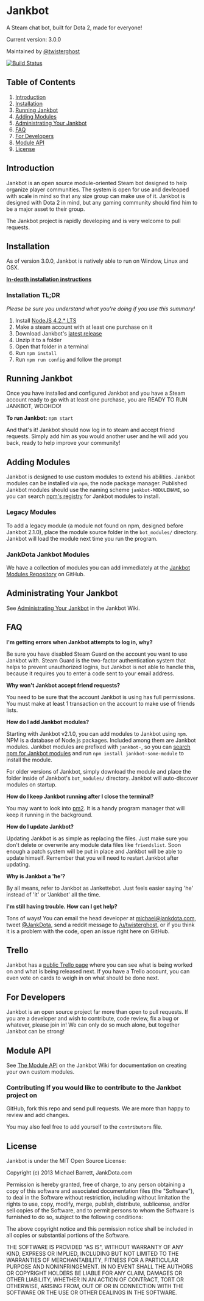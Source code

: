 # Jankbot
A Steam chat bot, built for Dota 2, made for everyone!

Current version: 3.0.0

Maintained by [@twisterghost](http://twitter.com/twisterghost)

[![Build Status](https://travis-ci.org/twisterghost/jankbot.svg?branch=master)](https://travis-ci.org/twisterghost/jankbot)

## Table of Contents
1. [Introduction](#introduction)
2. [Installation](#installation)
3. [Running Jankbot](#running-jankbot)
4. [Adding Modules](#adding-modules)
5. [Administrating Your Jankbot](#administrating-your-jankbot)
6. [FAQ](#faq)
7. [For Developers](#for-developers)
8. [Module API](#module-api)
9. [License](#license)

## Introduction
Jankbot is an open source module-oriented Steam bot designed to help organize
player communities. The system is open for use and devleoped with scale in mind
so that any size group can make use of it. Jankbot is designed with Dota 2 in
mind, but any gaming community should find him to be a major asset to their
group.

The Jankbot project is rapidly developing and is very welcome to pull requests.

## Installation

As of version 3.0.0, Jankbot is natively able to run on Window, Linux and OSX.

**[In-depth installation instructions](https://github.com/twisterghost/jankbot/wiki/Installation-&-Setup)**

### Installation TL;DR

*Please be sure you understand what you're doing if you use this summary!*

1. Install [NodeJS 4.2.* LTS](https://nodejs.org/en/download/)
2. Make a steam account with at least one purchase on it
3. Download Jankbot's [latest release](https://github.com/twisterghost/jankbot/releases)
4. Unzip it to a folder
5. Open that folder in a terminal
6. Run `npm install`
7. Run `npm run config` and follow the prompt

## Running Jankbot

Once you have installed and configured Jankbot and you have a Steam account
ready to go with at least one purchase, you are READY TO RUN JANKBOT, WOOHOO!

**To run Jankbot:** `npm start`

And that's it! Jankbot should now log in to steam and accept friend requests.
Simply add him as you would another user and he will add you back, ready to help improve your community!

## Adding Modules

Jankbot is designed to use custom modules to extend his abilities. Jankbot modules can be installed via `npm`, the node package manager. Published Jankbot modules should use the naming scheme `jankbot-MODULENAME`, so you can search [npm's registry](https://www.npmjs.com/) for Jankbot modules to install.

### Legacy Modules

To add a legacy module (a module not found on npm, designed before Jankbot 2.1.0), place the module source folder in the `bot_modules/`
directory. Jankbot will load the module next time you run the program.

### JankDota Jankbot Modules

We have a collection of modules you can add immediately at the
[Jankbot Modules Repository](https://github.com/JankGaming/jankbot-modules) on
GitHub.

## Administrating Your Jankbot

See [Administrating Your Jankbot](https://github.com/twisterghost/jankbot/wiki/Administrating-Your-Jankbot)
in the Jankbot Wiki.

## FAQ

**I'm getting errors when Jankbot attempts to log in, why?**

Be sure you have disabled Steam Guard on the account you want to use Jankbot
with. Steam Guard is the two-factor authentication system that helps to prevent
unauthorized logins, but Jankbot is not able to handle this, because it requires
you to enter a code sent to your email address.

**Why won't Jankbot accept friend requests?**

You need to be sure that the account Jankbot is using has full permissions. You
must make at least 1 transaction on the account to make use of friends lists.

**How do I add Jankbot modules?**

Starting with Jankbot v2.1.0, you can add modules to Jankbot using `npm`. NPM
is a database of Node.js packages.  Included among them are Jankbot modules.
Jankbot modules are prefixed with `jankbot-`, so you can [search npm for
Jankbot modules](https://www.npmjs.com/search?q=jankbot) and run `npm install
jankbot-some-module` to install the module.

For older versions of Jankbot, simply download the module and place the folder
inside of Jankbot's `bot_modules/` directory. Jankbot will auto-discover
modules on startup.

**How do I keep Jankbot running after I close the terminal?**

You may want to look into [pm2](https://github.com/unitech/pm2). It is a handy
program manager that will keep it running in the background.

**How do I update Jankbot?**

Updating Jankbot is as simple as replacing the files. Just make sure you don't
delete or overwrite any module data files like `friendslist`. Soon enough a
patch system will be put in place and Jankbot will be able to update himself.
Remember that you will need to restart Jankbot after updating.

**Why is Jankbot a 'he'?**

By all means, refer to Jankbot as Jankettebot. Just feels easier saying 'he'
instead of 'it' or 'Jankbot' all the time.

**I'm still having trouble. How can I get help?**

Tons of ways! You can email the head developer at michael@jankdota.com, tweet
[@JankDota](http://twitter.com/jankdota), send a reddit message to
[/u/twisterghost](http://reddit.com/u/twisterghost), or if you think it is a
problem with the code, open an issue right here on GitHub.

## Trello

Jankbot has a [public Trello page](https://trello.com/b/4zEJvVmk/jankbot) where
you can see what is being worked on and what is being released next. If you
have a Trello account, you can even vote on cards to weigh in on what should be
done next.

## For Developers

Jankbot is an open source project far more than open to pull requests. If you
are a developer and wish to contribute, code review, fix a bug or whatever,
please join in! We can only do so much alone, but together Jankbot can be
strong!

## Module API

See [The Module
API](https://github.com/twisterghost/jankbot/wiki/The-Module-API) on the
Jankbot Wiki for documentation on creating your own custom modules.

### Contributing If you would like to contribute to the Jankbot project on
GitHub, fork this repo and send pull requests. We are more than happy to review
and add changes.

You may also feel free to add yourself to the `contributors` file.

## License

Jankbot is under the MIT Open Source License:

Copyright (c) 2013 Michael Barrett, JankDota.com

Permission is hereby granted, free of charge, to any person obtaining a copy of
this software and associated documentation files (the "Software"), to deal in
the Software without restriction, including without limitation the rights to
use, copy, modify, merge, publish, distribute, sublicense, and/or sell copies
of the Software, and to permit persons to whom the Software is furnished to do
so, subject to the following conditions:

The above copyright notice and this permission notice shall be included in all
copies or substantial portions of the Software.

THE SOFTWARE IS PROVIDED "AS IS", WITHOUT WARRANTY OF ANY KIND, EXPRESS OR
IMPLIED, INCLUDING BUT NOT LIMITED TO THE WARRANTIES OF MERCHANTABILITY,
FITNESS FOR A PARTICULAR PURPOSE AND NONINFRINGEMENT. IN NO EVENT SHALL THE
AUTHORS OR COPYRIGHT HOLDERS BE LIABLE FOR ANY CLAIM, DAMAGES OR OTHER
LIABILITY, WHETHER IN AN ACTION OF CONTRACT, TORT OR OTHERWISE, ARISING FROM,
OUT OF OR IN CONNECTION WITH THE SOFTWARE OR THE USE OR OTHER DEALINGS IN THE
SOFTWARE.
